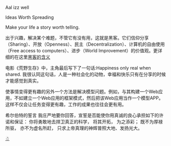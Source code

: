 Aal izz well

Ideas Worth Spreading

Make your life a story worth telling.

出于兴趣，解决某个难题，不管它有没有用，这就是黑客。它们信仰分享（Sharing）、开放（Openness）、民主（Decentralization）、计算机的自由使用（Free access to computers）、进步（World Improvement）的价值观。更详细的在这里[黑客的含义](http://www.ruanyifeng.com/blog/2011/04/on_hacker.html)

电影《荒野生存》中，主角最后写下了一句话:Happiness only real when shared. 
我很认同这句话，人是一种社会化的动物，幸福和快乐只有在分享的时候才能感觉到真实。


使事情变得更有趣的另外一个方法是解决模型问题。例如，与其构建一个Web应用，不如建立一个Web应用的框架模式，然后把该Web应用当作一个模型APP。这样不仅会让任务变得更有趣，工作的成果也往往会更有用。

希尔伯特的誓言
我庄严地要你回答，宣誓是否能使你用真诚的良心承担如下的许诺和保证： 你将勇敢地去捍卫真正的科学， 将其开拓， 为之添彩； 既不为厚禄所驱， 亦不为虚名所赶， 只求上帝真理的神辉普照大地、发扬光大。


<a href="%e2%98%83">☃</a>
